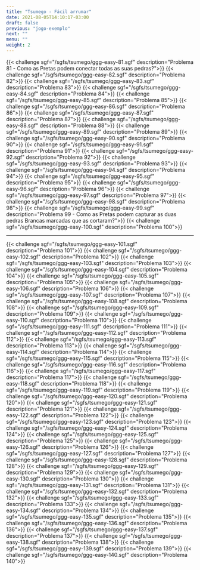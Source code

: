 ```yaml
---
title: "Tsumego - Fácil arrumar"
date: 2021-08-05T14:10:17-03:00
draft: false
previous: "jogo-exemplo"
next: ""
menu: ""
weight: 2
---
```


{{< challenge sgf="/sgfs/tsumego/ggg-easy-81.sgf" description="Problema 81 - Como as Pretas podem conectar todas as suas pedras?">}}<ok>
{{< challenge sgf="/sgfs/tsumego/ggg-easy-82.sgf" description="Problema 82">}}<ok>
{{< challenge sgf="/sgfs/tsumego/ggg-easy-83.sgf" description="Problema 83">}}<ok>
{{< challenge sgf="/sgfs/tsumego/ggg-easy-84.sgf" description="Problema 84">}}<ok>
{{< challenge sgf="/sgfs/tsumego/ggg-easy-85.sgf" description="Problema 85">}}<ok>
{{< challenge sgf="/sgfs/tsumego/ggg-easy-86.sgf" description="Problema 86">}}<ok>
{{< challenge sgf="/sgfs/tsumego/ggg-easy-87.sgf" description="Problema 87">}}<ok>
{{< challenge sgf="/sgfs/tsumego/ggg-easy-88.sgf" description="Problema 88">}}<ok>
{{< challenge sgf="/sgfs/tsumego/ggg-easy-89.sgf" description="Problema 89">}}<ok>
{{< challenge sgf="/sgfs/tsumego/ggg-easy-90.sgf" description="Problema 90">}}<ok>
{{< challenge sgf="/sgfs/tsumego/ggg-easy-91.sgf" description="Problema 91">}}<ok>
{{< challenge sgf="/sgfs/tsumego/ggg-easy-92.sgf" description="Problema 92">}}<ok>
{{< challenge sgf="/sgfs/tsumego/ggg-easy-93.sgf" description="Problema 93">}}<ok>
{{< challenge sgf="/sgfs/tsumego/ggg-easy-94.sgf" description="Problema 94">}}<ok>
{{< challenge sgf="/sgfs/tsumego/ggg-easy-95.sgf" description="Problema 95">}}<ok>
{{< challenge sgf="/sgfs/tsumego/ggg-easy-96.sgf" description="Problema 96">}}<ok>
{{< challenge sgf="/sgfs/tsumego/ggg-easy-97.sgf" description="Problema 97">}}<ok>
{{< challenge sgf="/sgfs/tsumego/ggg-easy-98.sgf" description="Problema 98">}}<ok>
{{< challenge sgf="/sgfs/tsumego/ggg-easy-99.sgf" description="Problema 99 - Como as Pretas podem capturar as duas pedras Brancas marcadas que as cortaram?">}}<ok>
{{< challenge sgf="/sgfs/tsumego/ggg-easy-100.sgf" description="Problema 100">}}<ok>

---
{{< challenge sgf="/sgfs/tsumego/ggg-easy-101.sgf" description="Problema 101">}}
{{< challenge sgf="/sgfs/tsumego/ggg-easy-102.sgf" description="Problema 102">}}
{{< challenge sgf="/sgfs/tsumego/ggg-easy-103.sgf" description="Problema 103">}}
{{< challenge sgf="/sgfs/tsumego/ggg-easy-104.sgf" description="Problema 104">}}
{{< challenge sgf="/sgfs/tsumego/ggg-easy-105.sgf" description="Problema 105">}}
{{< challenge sgf="/sgfs/tsumego/ggg-easy-106.sgf" description="Problema 106">}}
{{< challenge sgf="/sgfs/tsumego/ggg-easy-107.sgf" description="Problema 107">}}
{{< challenge sgf="/sgfs/tsumego/ggg-easy-108.sgf" description="Problema 108">}}
{{< challenge sgf="/sgfs/tsumego/ggg-easy-109.sgf" description="Problema 109">}}
{{< challenge sgf="/sgfs/tsumego/ggg-easy-110.sgf" description="Problema 110">}}
{{< challenge sgf="/sgfs/tsumego/ggg-easy-111.sgf" description="Problema 111">}}
{{< challenge sgf="/sgfs/tsumego/ggg-easy-112.sgf" description="Problema 112">}}
{{< challenge sgf="/sgfs/tsumego/ggg-easy-113.sgf" description="Problema 113">}}
{{< challenge sgf="/sgfs/tsumego/ggg-easy-114.sgf" description="Problema 114">}}
{{< challenge sgf="/sgfs/tsumego/ggg-easy-115.sgf" description="Problema 115">}}
{{< challenge sgf="/sgfs/tsumego/ggg-easy-116.sgf" description="Problema 116">}}
{{< challenge sgf="/sgfs/tsumego/ggg-easy-117.sgf" description="Problema 117">}}
{{< challenge sgf="/sgfs/tsumego/ggg-easy-118.sgf" description="Problema 118">}}
{{< challenge sgf="/sgfs/tsumego/ggg-easy-119.sgf" description="Problema 119">}}
{{< challenge sgf="/sgfs/tsumego/ggg-easy-120.sgf" description="Problema 120">}}
{{< challenge sgf="/sgfs/tsumego/ggg-easy-121.sgf" description="Problema 121">}}
{{< challenge sgf="/sgfs/tsumego/ggg-easy-122.sgf" description="Problema 122">}}
{{< challenge sgf="/sgfs/tsumego/ggg-easy-123.sgf" description="Problema 123">}}
{{< challenge sgf="/sgfs/tsumego/ggg-easy-124.sgf" description="Problema 124">}}
{{< challenge sgf="/sgfs/tsumego/ggg-easy-125.sgf" description="Problema 125">}}
{{< challenge sgf="/sgfs/tsumego/ggg-easy-126.sgf" description="Problema 126">}}
{{< challenge sgf="/sgfs/tsumego/ggg-easy-127.sgf" description="Problema 127">}}
{{< challenge sgf="/sgfs/tsumego/ggg-easy-128.sgf" description="Problema 128">}}
{{< challenge sgf="/sgfs/tsumego/ggg-easy-129.sgf" description="Problema 129">}}
{{< challenge sgf="/sgfs/tsumego/ggg-easy-130.sgf" description="Problema 130">}}
{{< challenge sgf="/sgfs/tsumego/ggg-easy-131.sgf" description="Problema 131">}}
{{< challenge sgf="/sgfs/tsumego/ggg-easy-132.sgf" description="Problema 132">}}
{{< challenge sgf="/sgfs/tsumego/ggg-easy-133.sgf" description="Problema 133">}}
{{< challenge sgf="/sgfs/tsumego/ggg-easy-134.sgf" description="Problema 134">}}
{{< challenge sgf="/sgfs/tsumego/ggg-easy-135.sgf" description="Problema 135">}}
{{< challenge sgf="/sgfs/tsumego/ggg-easy-136.sgf" description="Problema 136">}}
{{< challenge sgf="/sgfs/tsumego/ggg-easy-137.sgf" description="Problema 137">}}
{{< challenge sgf="/sgfs/tsumego/ggg-easy-138.sgf" description="Problema 138">}}
{{< challenge sgf="/sgfs/tsumego/ggg-easy-139.sgf" description="Problema 139">}}
{{< challenge sgf="/sgfs/tsumego/ggg-easy-140.sgf" description="Problema 140">}}

